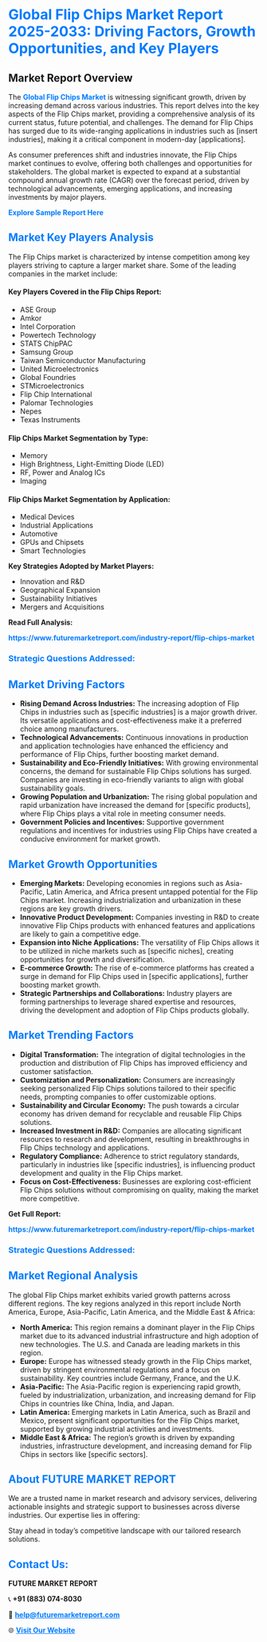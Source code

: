 <h1 style="color: #007BFF;">Global Flip Chips Market Report 2025-2033: Driving Factors, Growth Opportunities, and Key Players</h1>

<section id="overview">
<h2>Market Report Overview</h2>
<p>The <a href="https://www.futuremarketreport.com/industry-report/flip-chips-market" style="color: #007BFF; text-decoration: none;"><strong>Global Flip Chips Market</strong></a> is witnessing significant growth, driven by increasing demand across various industries. This report delves into the key aspects of the Flip Chips market, providing a comprehensive analysis of its current status, future potential, and challenges. The demand for Flip Chips has surged due to its wide-ranging applications in industries such as [insert industries], making it a critical component in modern-day [applications].</p>
<p>As consumer preferences shift and industries innovate, the Flip Chips market continues to evolve, offering both challenges and opportunities for stakeholders. The global market is expected to expand at a substantial compound annual growth rate (CAGR) over the forecast period, driven by technological advancements, emerging applications, and increasing investments by major players.</p>
</section>

<section id="overview">
<p><a href="https://www.futuremarketreport.com/request-sample/reportId=62937" style="color: #007BFF; text-decoration: none;"><strong>Explore Sample Report Here</strong></a></p>
</section>

<section id="key-players">
<h2 style="color: #007BFF;">Market Key Players Analysis</h2>
<p>The Flip Chips market is characterized by intense competition among key players striving to capture a larger market share. Some of the leading companies in the market include:</p>
<h4>Key Players Covered in the Flip Chips Report:</h4>
<ul><li>ASE Group</li><li>Amkor</li><li>Intel Corporation</li><li>Powertech Technology</li><li>STATS ChipPAC</li><li>Samsung Group</li><li>Taiwan Semiconductor Manufacturing</li><li>United Microelectronics</li><li>Global Foundries</li><li>STMicroelectronics</li><li>Flip Chip International</li><li>Palomar Technologies</li><li>Nepes</li><li>Texas Instruments</li></ul>
<h4>Flip Chips Market Segmentation by Type:</h4>
<ul><li>Memory</li><li>High Brightness, Light-Emitting Diode (LED)</li><li>RF, Power and Analog ICs</li><li>Imaging</li></ul>

<h4>Flip Chips Market Segmentation by Application:</h4>
<ul><li>Medical Devices</li><li>Industrial Applications</li><li>Automotive</li><li>GPUs and Chipsets</li><li>Smart Technologies</li></ul>
<p><strong>Key Strategies Adopted by Market Players:</strong></p>
<ul>
<li>Innovation and R&D</li>
<li>Geographical Expansion</li>
<li>Sustainability Initiatives</li>
<li>Mergers and Acquisitions</li>
</ul>
</section>

<section>
<p><strong>Read Full Analysis: </strong></p><a href="https://www.futuremarketreport.com/industry-report/flip-chips-market" style="color: #007BFF; text-decoration: none;"><strong>https://www.futuremarketreport.com/industry-report/flip-chips-market</strong></a>
<h3 style="color: #007BFF;">Strategic Questions Addressed:</h3>
</section>

<section id="driving-factors">
<h2 style="color: #007BFF;">Market Driving Factors</h2>
<ul>
<li><strong>Rising Demand Across Industries:</strong> The increasing adoption of Flip Chips in industries such as [specific industries] is a major growth driver. Its versatile applications and cost-effectiveness make it a preferred choice among manufacturers.</li>
<li><strong>Technological Advancements:</strong> Continuous innovations in production and application technologies have enhanced the efficiency and performance of Flip Chips, further boosting market demand.</li>
<li><strong>Sustainability and Eco-Friendly Initiatives:</strong> With growing environmental concerns, the demand for sustainable Flip Chips solutions has surged. Companies are investing in eco-friendly variants to align with global sustainability goals.</li>
<li><strong>Growing Population and Urbanization:</strong> The rising global population and rapid urbanization have increased the demand for [specific products], where Flip Chips plays a vital role in meeting consumer needs.</li>
<li><strong>Government Policies and Incentives:</strong> Supportive government regulations and incentives for industries using Flip Chips have created a conducive environment for market growth.</li>
</ul>
</section>

<section id="growth-opportunities">
<h2 style="color: #007BFF;">Market Growth Opportunities</h2>
<ul>
<li><strong>Emerging Markets:</strong> Developing economies in regions such as Asia-Pacific, Latin America, and Africa present untapped potential for the Flip Chips market. Increasing industrialization and urbanization in these regions are key growth drivers.</li>
<li><strong>Innovative Product Development:</strong> Companies investing in R&D to create innovative Flip Chips products with enhanced features and applications are likely to gain a competitive edge.</li>
<li><strong>Expansion into Niche Applications:</strong> The versatility of Flip Chips allows it to be utilized in niche markets such as [specific niches], creating opportunities for growth and diversification.</li>
<li><strong>E-commerce Growth:</strong> The rise of e-commerce platforms has created a surge in demand for Flip Chips used in [specific applications], further boosting market growth.</li>
<li><strong>Strategic Partnerships and Collaborations:</strong> Industry players are forming partnerships to leverage shared expertise and resources, driving the development and adoption of Flip Chips products globally.</li>
</ul>
</section>

<section id="trending-factors">
<h2 style="color: #007BFF;">Market Trending Factors</h2>
<ul>
<li><strong>Digital Transformation:</strong> The integration of digital technologies in the production and distribution of Flip Chips has improved efficiency and customer satisfaction.</li>
<li><strong>Customization and Personalization:</strong> Consumers are increasingly seeking personalized Flip Chips solutions tailored to their specific needs, prompting companies to offer customizable options.</li>
<li><strong>Sustainability and Circular Economy:</strong> The push towards a circular economy has driven demand for recyclable and reusable Flip Chips solutions.</li>
<li><strong>Increased Investment in R&D:</strong> Companies are allocating significant resources to research and development, resulting in breakthroughs in Flip Chips technology and applications.</li>
<li><strong>Regulatory Compliance:</strong> Adherence to strict regulatory standards, particularly in industries like [specific industries], is influencing product development and quality in the Flip Chips market.</li>
<li><strong>Focus on Cost-Effectiveness:</strong> Businesses are exploring cost-efficient Flip Chips solutions without compromising on quality, making the market more competitive.</li>
</ul>
</section>

<section>
<p><strong>Get Full Report: </strong></p><a href="https://www.futuremarketreport.com/industry-report/flip-chips-market" style="color: #007BFF; text-decoration: none;"><strong>https://www.futuremarketreport.com/industry-report/flip-chips-market</strong></a>
<h3 style="color: #007BFF;">Strategic Questions Addressed:</h3>
</section>


<section id="regional-analysis">
<h2 style="color: #007BFF;">Market Regional Analysis</h2>
<p>The global Flip Chips market exhibits varied growth patterns across different regions. The key regions analyzed in this report include North America, Europe, Asia-Pacific, Latin America, and the Middle East & Africa:</p>
<ul>
<li><strong>North America:</strong> This region remains a dominant player in the Flip Chips market due to its advanced industrial infrastructure and high adoption of new technologies. The U.S. and Canada are leading markets in this region.</li>
<li><strong>Europe:</strong> Europe has witnessed steady growth in the Flip Chips market, driven by stringent environmental regulations and a focus on sustainability. Key countries include Germany, France, and the U.K.</li>
<li><strong>Asia-Pacific:</strong> The Asia-Pacific region is experiencing rapid growth, fueled by industrialization, urbanization, and increasing demand for Flip Chips in countries like China, India, and Japan.</li>
<li><strong>Latin America:</strong> Emerging markets in Latin America, such as Brazil and Mexico, present significant opportunities for the Flip Chips market, supported by growing industrial activities and investments.</li>
<li><strong>Middle East & Africa:</strong> The region’s growth is driven by expanding industries, infrastructure development, and increasing demand for Flip Chips in sectors like [specific sectors].</li>
</ul>
</section>

<footer>
<h2 style="color: #007BFF;">About FUTURE MARKET REPORT</h2>
<p>We are a trusted name in market research and advisory services, delivering actionable insights and strategic support to businesses across diverse industries. Our expertise lies in offering:</p>

<p>Stay ahead in today’s competitive landscape with our tailored research solutions.</p>

<h2 style="color: #007BFF;">Contact Us:</h2>
<p><strong>FUTURE MARKET REPORT</strong></p>
<p>📞 <strong>+91 (883) 074-8030</strong></p>
<p>📧 <strong><a href="mailto:help@futuremarketreport.com" style="color: #007BFF;">help@futuremarketreport.com</a></strong></p>
<p>🌐 <strong><a href="https://www.futuremarketreport.com/" style="color: #007BFF;">Visit Our Website</a></strong></p>
</footer>